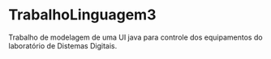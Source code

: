 # TrabalhoLinguagem3

Trabalho de modelagem de uma UI java para controle dos equipamentos do laboratório de Distemas Digitais.
